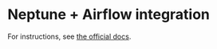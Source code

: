 # Neptune + Airflow integration

For instructions, see [the official docs](https://docs.neptune.ai/integrations/airflow).
